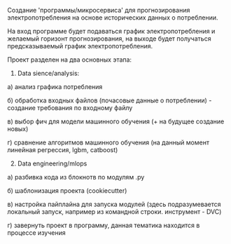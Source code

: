 Создание 'программы/микросервиса' для прогнозирования электропотребления на основе исторических данных о потреблении.

На вход программе будет подаваться график электропотребления и желаемый горизонт прогнозирования, на выходе будет получаться предсказываемый график электропотребления.

Проект разделен на два основных этапа:

1. Data sience/analysis: 
  
  а) анализ графика потребления
  
  б) обработка входных файлов (почасовые данные о потреблении) - создание требования по входному файлу
  
  в) выбор фич для модели машинного обучения (+ на будущее создание новых)
  
  г) сравнение алгоритмов машинного обучения (на данный момент линейная регрессия, lgbm, catboost) 
  
2. Data engineering/mlops
  
  а) разбивка кода из блокнотв по модулям .py
  
  б) шаблонизация проекта (cookiecutter)
  
  в) настройка пайплайна для запуска модулей (здесь подразумевается локальный запуск, например из командной строки. инструмент - DVC)
  
  г) завернуть проект в программу, данная тематика находится в процессе изучения
  

